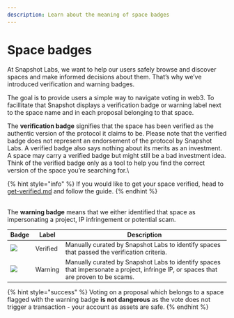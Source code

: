 ```yaml
---
description: Learn about the meaning of space badges
---
```


# Space badges

At Snapshot Labs, we want to help our users safely browse and discover spaces and make informed decisions about them. That’s why we’ve introduced verification and warning badges.

The goal is to provide users a simple way to navigate voting in web3. To facillitate that Snapshot displays a verification badge or warning label next to the space name and in each proposal belonging to that space.

The **verification badge** signifies that the space has been verified as the authentic version of the protocol it claims to be. Please note that the verified badge does not represent an endorsement of the protocol by Snapshot Labs. A verified badge also says nothing about its merits as an investment. A space may carry a verified badge but might still be a bad investment idea. Think of the verified badge only as a tool to help you find the correct version of the space you’re searching for.\


{% hint style="info" %}
If you would like to get your space verified, head to [get-verified.md](get-verified.md "mention") and follow the guide.
{% endhint %}

\
The **warning badge** means that we either identified that space as impersonating a project, IP infringement or potential scam.

| Badge                                                                         | Label    | Description                                                                                                                          |
| ----------------------------------------------------------------------------- | -------- | ------------------------------------------------------------------------------------------------------------------------------------ |
| ![](<../.gitbook/assets/Capture d’écran 2022-10-24 à 22.01.25 (1) (1).png>) | Verified | Manually curated by Snapshot Labs to identify spaces that passed the verification criteria.                                          |
| ![](<../.gitbook/assets/Capture d’écran 2022-10-24 à 22.02.40 (1).png>)     | Warning  | Manually curated by Snapshot Labs to identify spaces that impersonate a project, infringe IP, or spaces that are proven to be scams. |

{% hint style="success" %}
Voting on a proposal which belongs to a space flagged with the warning badge **is not dangerous** as the vote does not trigger a transaction - your account as assets are safe.
{% endhint %}
